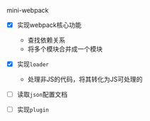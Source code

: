 mini-webpack

- [x] 实现webpack核心功能
  - 查找依赖关系
  - 将多个模块合并成一个模块
- [x] 实现`loader`
  - 处理非JS的代码，将其转化为JS可处理的
- [ ] 读取`json`配置文档
- [ ] 实现`plugin`

